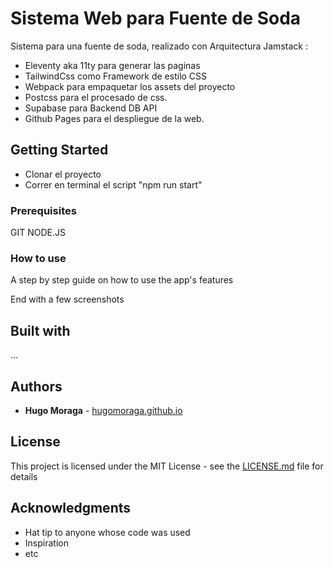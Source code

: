 # Sistema Web para Fuente de Soda

Sistema para una fuente de soda, realizado con Arquitectura Jamstack :

- Eleventy aka 11ty para generar las paginas
- TailwindCss como Framework de estilo CSS
- Webpack para empaquetar los assets del proyecto
- Postcss para el procesado de css.
- Supabase para Backend DB API
- Github Pages para el despliegue de la web.

## Getting Started

- Clonar el proyecto
- Correr en terminal el script "npm run start"

### Prerequisites

GIT
NODE.JS

### How to use

A step by step guide on how to use the app's features

End with a few screenshots

## Built with

...

## Authors

* **Hugo Moraga** - [hugomoraga.github.io](https://hugomoraga.github.io)



## License

This project is licensed under the MIT License - see the [LICENSE.md](LICENSE.md) file for details

## Acknowledgments

* Hat tip to anyone whose code was used
* Inspiration
* etc
